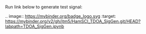 Run link below to generate test signal:

.. image:: https://mybinder.org/badge_logo.svg
 :target: https://mybinder.org/v2/gh/jtm5/HamSCI_TDOA_SigGen.git/HEAD?labpath=TDOA_SigGen.ipynb
